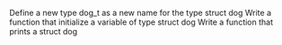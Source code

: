 Define a new type dog_t as a new name for the type struct dog
Write a function that initialize a variable of type struct dog
Write a function that prints a struct dog
